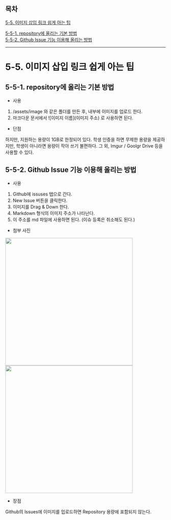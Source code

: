 ## 목차

[5-5. 이미지 삽입 링크 쉽게 아는 팁](#5-5-이미지-삽입-링크-쉽게-아는-팁)  

[5-5-1. repository에 올리는 기본 방법](#5-5-1-repository에-올리는-기본-방법)   
[5-5-2. Github Issue 기능 이용해 올리는 방법](#5-5-2-github-issue-기능-이용해-올리는-방법) 

---

# 5-5. 이미지 삽입 링크 쉽게 아는 팁

## 5-5-1. repository에 올리는 기본 방법

- 사용

1. /assets/image 와 같은 폴더를 만든 후, 내부에 이미지를 업로드 한다.
2. 마크다운 문서에서 ![이미지 이름](이미지 주소) 로 사용하면 된다.

- 단점

하지만, 지원하는 용량이 1GB로 한정되어 있다.
학생 인증을 하면 무제한 용량을 제공하지만, 학생이 아니라면 용량이 작아 쓰기 불편하다.
그 외, Imgur / Goolgr Drive 등을 사용할 수 있다.

## 5-5-2. Github Issue 기능 이용해 올리는 방법

- 사용

1. Github에 issuses 탭으로 간다.
2. New Issue 버튼을 클릭한다.
3. 이미지를 Drag & Down 한다.
4. Markdown 형식의 이미지 주소가 나타난다.
5. 이 주소를 md 파일에 사용하면 된다. (이슈 등록은 취소해도 된다.)

- 첨부 사진

<div>
<img width="400" src="https://user-images.githubusercontent.com/54167990/63487908-f5182300-c4e7-11e9-8a39-577591680979.PNG"> 
<img width="400" src="https://user-images.githubusercontent.com/54167990/63487929-06f9c600-c4e8-11e9-8514-07e8801eec1c.PNG">
</div>

- 장점

Github의 Issues에 이미지를 업로드하면 Repository 용량에 포함되지 않는다.
